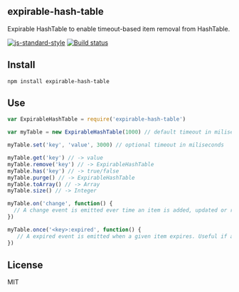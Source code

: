 expirable-hash-table
---------------------------

Expirable HashTable to enable timeout-based item removal from HashTable.

[![js-standard-style](https://img.shields.io/badge/code%20style-standard-brightgreen.svg?style=flat)](https://github.com/feross/standard)
[![Build status](https://travis-ci.org/auchenberg/expirable-hash-table.svg?branch=master)](https://travis-ci.org/auchenberg/expirable-hash-table)


## Install
`npm install expirable-hash-table`

## Use

```javascript
var ExpirableHashTable = require('expirable-hash-table')

var myTable = new ExpirableHashTable(1000) // default timeout in miliseconds

myTable.set('key', 'value', 3000) // optional timeout in miliseconds

myTable.get('key') // -> value
myTable.remove('key') // -> ExpirableHashTable
myTable.has('key') // -> true/false
myTable.purge() // -> ExpirableHashTable
myTable.toArray() // -> Array
myTable.size() // -> Integer

myTable.on('change', function() {
  // A change event is emitted ever time an item is added, updated or removed
})

myTable.once('<key>:expired', function() {
   // A expired event is emitted when a given item expires. Useful if a specific item wants to be monitored. 
})
```

## License
MIT

